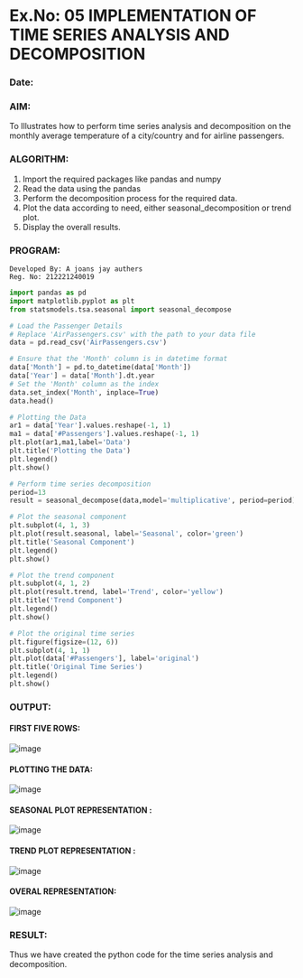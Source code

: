 # Ex.No: 05  IMPLEMENTATION OF TIME SERIES ANALYSIS AND DECOMPOSITION
### Date: 


### AIM:
To Illustrates how to perform time series analysis and decomposition on the monthly average temperature of a city/country and for airline passengers.

### ALGORITHM:

1. Import the required packages like pandas and numpy
2. Read the data using the pandas
3. Perform the decomposition process for the required data.
4. Plot the data according to need, either seasonal_decomposition or trend plot.
5. Display the overall results.

### PROGRAM:
```
Developed By: A joans jay authers
Reg. No: 212221240019
```
```python
import pandas as pd
import matplotlib.pyplot as plt
from statsmodels.tsa.seasonal import seasonal_decompose

# Load the Passenger Details
# Replace 'AirPassengers.csv' with the path to your data file
data = pd.read_csv('AirPassengers.csv')

# Ensure that the 'Month' column is in datetime format
data['Month'] = pd.to_datetime(data['Month'])
data['Year'] = data['Month'].dt.year
# Set the 'Month' column as the index
data.set_index('Month', inplace=True)
data.head()

# Plotting the Data
ar1 = data['Year'].values.reshape(-1, 1)
ma1 = data['#Passengers'].values.reshape(-1, 1)
plt.plot(ar1,ma1,label='Data')
plt.title('Plotting the Data')
plt.legend()
plt.show()

# Perform time series decomposition
period=13
result = seasonal_decompose(data,model='multiplicative', period=period)

# Plot the seasonal component
plt.subplot(4, 1, 3)
plt.plot(result.seasonal, label='Seasonal', color='green')
plt.title('Seasonal Component')
plt.legend()
plt.show()

# Plot the trend component
plt.subplot(4, 1, 2)
plt.plot(result.trend, label='Trend', color='yellow')
plt.title('Trend Component')
plt.legend()
plt.show()

# Plot the original time series
plt.figure(figsize=(12, 6))
plt.subplot(4, 1, 1)
plt.plot(data['#Passengers'], label='original')
plt.title('Original Time Series')
plt.legend()
plt.show()
```
### OUTPUT:

#### FIRST FIVE ROWS:

![image](https://github.com/Pavan-Gv/TSA_EXP5/assets/94827772/13f2fe6f-95f1-4c4b-a325-7beafe29b3fb)


#### PLOTTING THE DATA:

![image](https://github.com/Pavan-Gv/TSA_EXP5/assets/94827772/6dcc5811-918e-46ab-9a98-8d28cb75ec2a)


#### SEASONAL PLOT REPRESENTATION :

![image](https://github.com/Pavan-Gv/TSA_EXP5/assets/94827772/c4786cc7-0cc2-4b88-9c9b-cf346ce2fffe)


#### TREND PLOT REPRESENTATION :


![image](https://github.com/Pavan-Gv/TSA_EXP5/assets/94827772/b4c473b6-096f-4a33-ade3-c8c7de0fa067)


#### OVERAL REPRESENTATION:

![image](https://github.com/Pavan-Gv/TSA_EXP5/assets/94827772/5ca05ec8-262d-4ee4-804e-7297e86747ab)


### RESULT:
Thus we have created the python code for the time series analysis and decomposition.
